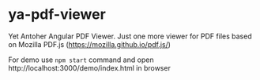 # ya-pdf-viewer
Yet Antoher Angular PDF Viewer.
Just one more viewer for PDF files based on Mozilla PDF.js (https://mozilla.github.io/pdf.js/)

For demo use `npm start` command and open http://localhost:3000/demo/index.html in browser
